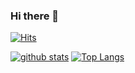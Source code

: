 ### Hi there 👋

[![Hits](https://hits.seeyoufarm.com/api/count/incr/badge.svg?url=https%3A%2F%2Fgithub.com%2Fksi05503%2Fhit-counter&count_bg=%2379C83D&title_bg=%23555555&icon=&icon_color=%23E7E7E7&title=hits&edge_flat=false)](https://hits.seeyoufarm.com)

[![github stats](https://github-readme-stats.vercel.app/api?username=ksi05503&show_icons=true&hide_border=true)](https://github.com/ksi05503)
[![Top Langs](https://github-readme-stats.vercel.app/api/top-langs/?username=ksi05503&layout=compact)](https://github.com/ksi05503)
